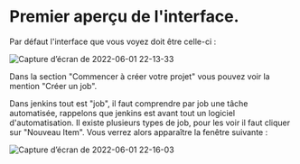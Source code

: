 # Premier aperçu de l'interface. 

Par défaut l'interface que vous voyez doit être celle-ci : 

![Capture d’écran de 2022-06-01 22-13-33](https://user-images.githubusercontent.com/98811386/171493252-5ffeb4fb-0bc3-4588-a437-b9426a50285c.png)

Dans la section "Commencer à créer votre projet" vous pouvez voir la mention "Créer un job". 

Dans jenkins tout est "job", il faut comprendre par job une tâche automatisée, rappelons que jenkins est avant tout un logiciel d'automatisation. Il existe plusieurs types de job, pour les voir il faut cliquer sur "Nouveau Item". Vous verrez alors apparaître la fenêtre suivante : 

![Capture d’écran de 2022-06-01 22-16-03](https://user-images.githubusercontent.com/98811386/171493611-1ee0cf2b-7954-4d20-8f5a-9a13b626db26.png)
